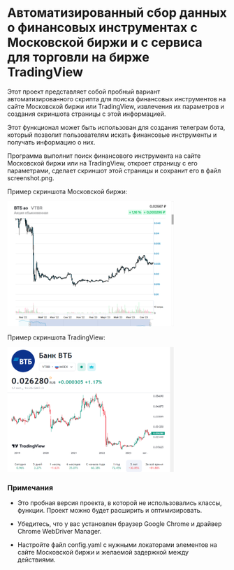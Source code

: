 # Автоматизированный сбор данных о финансовых инструментах с Московской биржи и с сервиса для торговли на бирже TradingView

Этот проект представляет собой пробный вариант автоматизированного скрипта для поиска финансовых инструментов на сайте 
Московской биржи или TradingView, извлечения их параметров и создания скриншота страницы с этой информацией. 

Этот функционал может быть использован для создания телеграм бота, 
который позволит пользователям искать финансовые инструменты и получать информацию о них.

Программа выполнит поиск финансового инструмента на сайте Московской биржи или на TradingView, 
откроет страницу с его параметрами, сделает скриншот этой страницы и сохранит его в файл screenshot.png.

Пример скриншота Московской биржи:

<img src="screenshot.png" height="286" width="381"/>

Пример скриншота TradingView:

<img src="screenshot_tw.png" height="286" width="381"/>


### Примечания

- Это пробная версия проекта, в которой не использовались классы, функции. Проект можно будет расширить и оптимизировать.

- Убедитесь, что у вас установлен браузер Google Chrome и драйвер Chrome WebDriver Manager.

- Настройте файл config.yaml с нужными локаторами элементов на сайте Московской биржи и желаемой задержкой между действиями.


